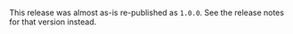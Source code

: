 This release was almost as-is re-published as `1.0.0`. See the release notes for that version instead.
